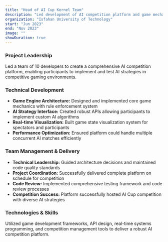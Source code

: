 ```yaml
---
title: "Head of AI Cup Kernel Team"
description: "Led development of AI competition platform and game mechanics"
organization: "Isfahan University of Technology"
start: "Jun 2023"
end: "Nov 2023"
image: ""
showDuration: true
---
```


### Project Leadership
Led a team of 10 developers to create a comprehensive AI competition platform, enabling participants to implement and test AI strategies in competitive gaming environments.

### Technical Development
- **Game Engine Architecture:** Designed and implemented core game mechanics with rule enforcement system
- **AI Strategy Interface:** Created robust APIs allowing participants to implement custom AI algorithms
- **Real-time Visualization:** Built game state visualization system for spectators and participants
- **Performance Optimization:** Ensured platform could handle multiple concurrent AI matches efficiently

### Team Management & Delivery
- **Technical Leadership:** Guided architecture decisions and maintained code quality standards
- **Project Coordination:** Successfully delivered complete platform on schedule for competition
- **Code Review:** Implemented comprehensive testing framework and code review processes
- **Competition Success:** Platform successfully hosted AI Cup competition with diverse AI strategies

### Technologies & Skills
Utilized game development frameworks, API design, real-time systems programming, and competition management tools to deliver a robust AI competition platform.

